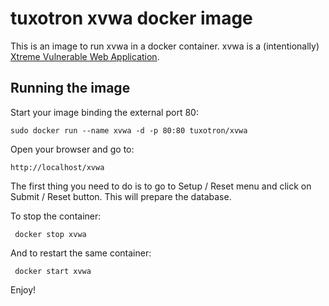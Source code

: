 tuxotron xvwa docker image
=================

This is an image to run xvwa in a docker container.
xvwa is a (intentionally) [Xtreme Vulnerable Web Application](https://github.com/s4n7h0/xvwa).


Running the image
------------------------------

Start your image binding the external port 80:

	sudo docker run --name xvwa -d -p 80:80 tuxotron/xvwa

Open your browser and go to:

	http://localhost/xvwa


The first thing you need to do is to go to Setup / Reset menu and click on Submit / Reset button. This will prepare the database.

To stop the container:

	 docker stop xvwa

And to restart the same container:

	 docker start xvwa

Enjoy!
